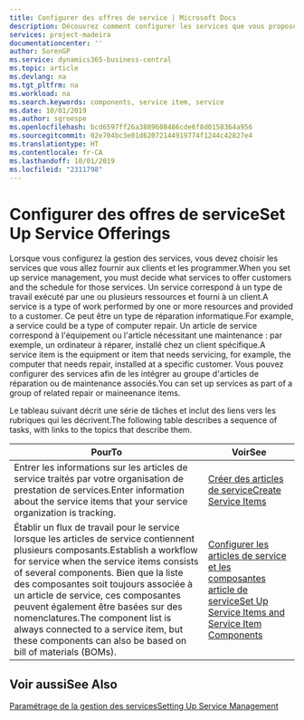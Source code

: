 ```yaml
---
title: Configurer des offres de service | Microsoft Docs
description: Découvrez comment configurer les services que vous proposez à vos clients.
services: project-madeira
documentationcenter: ''
author: SorenGP
ms.service: dynamics365-business-central
ms.topic: article
ms.devlang: na
ms.tgt_pltfrm: na
ms.workload: na
ms.search.keywords: components, service item, service
ms.date: 10/01/2019
ms.author: sgroespe
ms.openlocfilehash: bcd6597ff26a3889608486cde6f8d0158364a956
ms.sourcegitcommit: 02e704bc3e01d62072144919774f1244c42827e4
ms.translationtype: HT
ms.contentlocale: fr-CA
ms.lasthandoff: 10/01/2019
ms.locfileid: "2311798"
---
```

# <a name="set-up-service-offerings"></a><span data-ttu-id="c64fc-103">Configurer des offres de service</span><span class="sxs-lookup"><span data-stu-id="c64fc-103">Set Up Service Offerings</span></span>
<span data-ttu-id="c64fc-104">Lorsque vous configurez la gestion des services, vous devez choisir les services que vous allez fournir aux clients et les programmer.</span><span class="sxs-lookup"><span data-stu-id="c64fc-104">When you set up service management, you must decide what services to offer customers and the schedule for those services.</span></span> <span data-ttu-id="c64fc-105">Un service correspond à un type de travail exécuté par une ou plusieurs ressources et fourni à un client.</span><span class="sxs-lookup"><span data-stu-id="c64fc-105">A service is a type of work performed by one or more resources and provided to a customer.</span></span> <span data-ttu-id="c64fc-106">Ce peut être un type de réparation informatique.</span><span class="sxs-lookup"><span data-stu-id="c64fc-106">For example, a service could be a type of computer repair.</span></span> <span data-ttu-id="c64fc-107">Un article de service correspond à l'équipement ou l'article nécessitant une maintenance : par exemple, un ordinateur à réparer, installé chez un client spécifique.</span><span class="sxs-lookup"><span data-stu-id="c64fc-107">A service item is the equipment or item that needs servicing, for example, the computer that needs repair, installed at a specific customer.</span></span> <span data-ttu-id="c64fc-108">Vous pouvez configurer des services afin de les intégrer au groupe d'articles de réparation ou de maintenance associés.</span><span class="sxs-lookup"><span data-stu-id="c64fc-108">You can set up services as part of a group of related repair or maineenance items.</span></span>  
  
<span data-ttu-id="c64fc-109">Le tableau suivant décrit une série de tâches et inclut des liens vers les rubriques qui les décrivent.</span><span class="sxs-lookup"><span data-stu-id="c64fc-109">The following table describes a sequence of tasks, with links to the topics that describe them.</span></span>  
  
|<span data-ttu-id="c64fc-110">**Pour**</span><span class="sxs-lookup"><span data-stu-id="c64fc-110">**To**</span></span>|<span data-ttu-id="c64fc-111">**Voir**</span><span class="sxs-lookup"><span data-stu-id="c64fc-111">**See**</span></span>|  
|------------|-------------|  
|<span data-ttu-id="c64fc-112">Entrer les informations sur les articles de service traités par votre organisation de prestation de services.</span><span class="sxs-lookup"><span data-stu-id="c64fc-112">Enter information about the service items that your service organization is tracking.</span></span>|[<span data-ttu-id="c64fc-113">Créer des articles de service</span><span class="sxs-lookup"><span data-stu-id="c64fc-113">Create Service Items</span></span>](service-how-to-create-service-items.md)|  
|<span data-ttu-id="c64fc-114">Établir un flux de travail pour le service lorsque les articles de service contiennent plusieurs composants.</span><span class="sxs-lookup"><span data-stu-id="c64fc-114">Establish a workflow for service when the service items consists of several components.</span></span> <span data-ttu-id="c64fc-115">Bien que la liste des composantes soit toujours associée à un article de service, ces composantes peuvent également être basées sur des nomenclatures.</span><span class="sxs-lookup"><span data-stu-id="c64fc-115">The component list is always connected to a service item, but these components can also be based on bill of materials (BOMs).</span></span>|[<span data-ttu-id="c64fc-116">Configurer les articles de service et les composantes article de service</span><span class="sxs-lookup"><span data-stu-id="c64fc-116">Set Up Service Items and Service Item Components</span></span>](service-how-setup-service-items.md)|  
  
## <a name="see-also"></a><span data-ttu-id="c64fc-117">Voir aussi</span><span class="sxs-lookup"><span data-stu-id="c64fc-117">See Also</span></span>  
[<span data-ttu-id="c64fc-118">Paramétrage de la gestion des services</span><span class="sxs-lookup"><span data-stu-id="c64fc-118">Setting Up Service Management</span></span>](service-setup-service.md)   